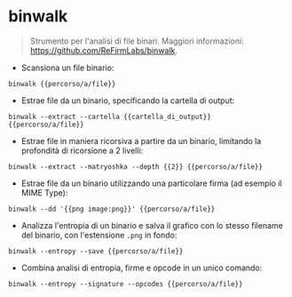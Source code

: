 # binwalk

> Strumento per l'analisi di file binari.
> Maggiori informazioni: <https://github.com/ReFirmLabs/binwalk>.

- Scansiona un file binario:

`binwalk {{percorso/a/file}}`

- Estrae file da un binario, specificando la cartella di output:

`binwalk --extract --cartella {{cartella_di_output}} {{percorso/a/file}}`

- Estrae file in maniera ricorsiva a partire da un binario, limitando la profondità di ricorsione a 2 livelli:

`binwalk --extract --matryoshka --depth {{2}} {{percorso/a/file}}`

- Estrae file da un binario utilizzando una particolare firma (ad esempio il MIME Type):

`binwalk --dd '{{png image:png}}' {{percorso/a/file}}`

- Analizza l'entropia di un binario e salva il grafico con lo stesso filename del binario, con l'estensione `.png` in fondo:

`binwalk --entropy --save {{percorso/a/file}}`

- Combina analisi di entropia, firme e opcode in un unico comando:

`binwalk --entropy --signature --opcodes {{percorso/a/file}}`

